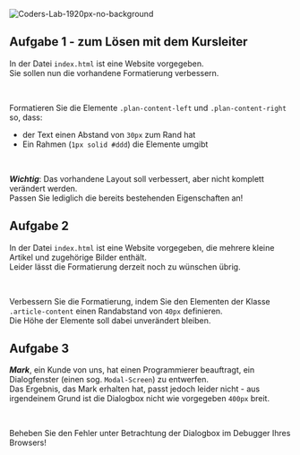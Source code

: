![Coders-Lab-1920px-no-background](https://user-images.githubusercontent.com/30623667/104709394-2cabee80-571f-11eb-9518-ea6a794e558e.png)


## Aufgabe 1 - zum Lösen mit dem Kursleiter

In der Datei `index.html` ist eine Website vorgegeben. <br>
Sie sollen nun die vorhandene Formatierung verbessern.

<br>


Formatieren Sie die Elemente `.plan-content-left` und `.plan-content-right` so, dass:

- der Text einen Abstand von `30px` zum Rand hat
- Ein Rahmen (`1px solid #ddd`) die Elemente umgibt

<br>

***Wichtig***: Das vorhandene Layout soll verbessert, aber nicht komplett verändert werden. <br>
Passen Sie lediglich die bereits bestehenden Eigenschaften an!



## Aufgabe 2

In der Datei `index.html` ist eine Website vorgegeben, die mehrere kleine Artikel und zugehörige Bilder enthält. <br>
Leider lässt die Formatierung derzeit noch zu wünschen übrig. 

<br>

Verbessern Sie die Formatierung, indem Sie den Elementen der Klasse `.article-content` einen Randabstand von `40px`
definieren.
<br>
Die Höhe der Elemente soll dabei unverändert bleiben.


## Aufgabe 3

***Mark***, ein Kunde von uns, hat einen Programmierer beauftragt, ein Dialogfenster (einen sog. `Modal-Screen`) zu
entwerfen. <br>
Das Ergebnis, das Mark erhalten hat, passt jedoch leider nicht - aus irgendeinem Grund ist die Dialogbox nicht wie
vorgegeben `400px` breit.

<br>

Beheben Sie den Fehler unter Betrachtung der Dialogbox im Debugger Ihres Browsers!
